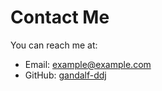# Contact Me

You can reach me at:
- Email: example@example.com
- GitHub: [gandalf-ddj](https://github.com/gandalf-ddj)
